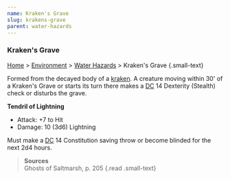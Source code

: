 ```yaml
---
name: Kraken's Grave
slug: krakens-grave
parent: water-hazards
---
```

### Kraken's Grave
[Home](dm-operations-center) > [Environment](environment) > [Water Hazards](water-hazards) > Kraken's Grave {.small-text}

Formed from the decayed body of a [kraken](/monster/kraken). A creature moving within 30' of a Kraken's Grave or starts its turn there makes a [DC](difficulty-class) 14 Dexterity (Stealth) check or disturbs the grave.

**Tendril of Lightning**<br/>
- Attack: +7 to Hit
- Damage: 10 (3d6) Lightning

Must make a [DC](difficulty-class) 14 Constitution saving throw or become blinded for the next 2d4 hours.

> **Sources** <br/>
> Ghosts of Saltmarsh, p. 205
{.read .small-text}
